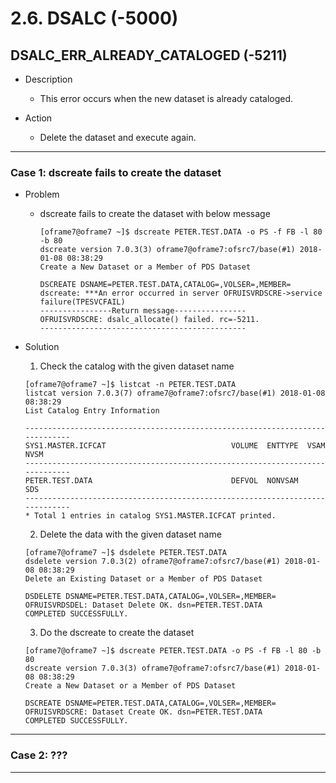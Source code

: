 # 2.6. DSALC \(-5000\)

## DSALC\_ERR\_ALREADY\_CATALOGED \(-5211\)

* Description

  * This error occurs when the new dataset is already cataloged.

* Action

  * Delete the dataset and execute again.

---

### Case 1: dscreate fails to create the dataset

* Problem
  * dscreate fails to create the dataset with below message
    ```
    [oframe7@oframe7 ~]$ dscreate PETER.TEST.DATA -o PS -f FB -l 80 -b 80
    dscreate version 7.0.3(3) oframe7@oframe7:ofsrc7/base(#1) 2018-01-08 08:38:29
    Create a New Dataset or a Member of PDS Dataset

    DSCREATE DSNAME=PETER.TEST.DATA,CATALOG=,VOLSER=,MEMBER=
    dscreate: ***An error occurred in server OFRUISVRDSCRE->service failure(TPESVCFAIL)
    ----------------Return message----------------
    OFRUISVRDSCRE: dsalc_allocate() failed. rc=-5211.
    ----------------------------------------------
    ```

* Solution

  1. Check the catalog with the given dataset name
    ```
    [oframe7@oframe7 ~]$ listcat -n PETER.TEST.DATA
    listcat version 7.0.3(7) oframe7@oframe7:ofsrc7/base(#1) 2018-01-08 08:38:29
    List Catalog Entry Information
    
    -----------------------------------------------------------------------------
    SYS1.MASTER.ICFCAT                            VOLUME  ENTTYPE  VSAM  NVSM
    -----------------------------------------------------------------------------
    PETER.TEST.DATA                               DEFVOL  NONVSAM         SDS
    -----------------------------------------------------------------------------
    * Total 1 entries in catalog SYS1.MASTER.ICFCAT printed.
    ```

  2. Delete the data with the given dataset name
    ```
    [oframe7@oframe7 ~]$ dsdelete PETER.TEST.DATA
    dsdelete version 7.0.3(2) oframe7@oframe7:ofsrc7/base(#1) 2018-01-08 08:38:29
    Delete an Existing Dataset or a Member of PDS Dataset

    DSDELETE DSNAME=PETER.TEST.DATA,CATALOG=,VOLSER=,MEMBER=
    OFRUISVRDSDEL: Dataset Delete OK. dsn=PETER.TEST.DATA
    COMPLETED SUCCESSFULLY.
    ```

  3. Do the dscreate to create the dataset
    ```
    [oframe7@oframe7 ~]$ dscreate PETER.TEST.DATA -o PS -f FB -l 80 -b 80
    dscreate version 7.0.3(3) oframe7@oframe7:ofsrc7/base(#1) 2018-01-08 08:38:29
    Create a New Dataset or a Member of PDS Dataset

    DSCREATE DSNAME=PETER.TEST.DATA,CATALOG=,VOLSER=,MEMBER=
    OFRUISVRDSCRE: Dataset Create OK. dsn=PETER.TEST.DATA
    COMPLETED SUCCESSFULLY.
    ```

---

### Case 2: ???

---

